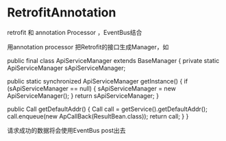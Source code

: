 # RetrofitAnnotation
retrofit 和 annotation Processor ，EventBus结合

用annotation processor 把Retrofit的接口生成Manager，如

public final class ApiServiceManager extends BaseManager {
private static ApiServiceManager sApiServiceManager;

public static synchronized ApiServiceManager getInstance() {
if (sApiServiceManager == null) {
sApiServiceManager = new ApiServiceManager();
}
return sApiServiceManager;
}

public Call getDefaultAddr() {
Call call = getService().getDefaultAddr();
call.enqueue(new ApCallBack(ResultBean.class));
return call;
}
}

请求成功的数据将会使用EventBus post出去
